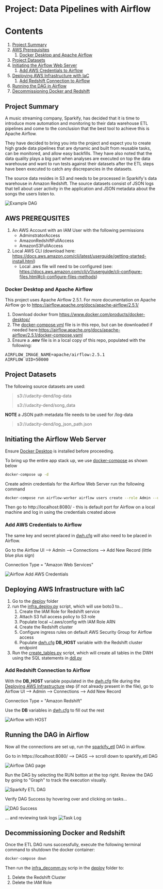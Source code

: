 # Project: Data Pipelines with Airflow

# Contents
1. [Project Summary](#project-summary)
2. [AWS Prerequisites](#aws-prerequsites)
    1. [Docker Desktop and Apache Airflow](#docker-desktop-and-apache-airflow)
3. [Project Datasets](#project-datasets)
4. [Initiating the Airflow Web Server](#initiating-the-airflow-web-server)
    1. [Add AWS Credentials to Airflow](#add-aws-credentials-to-airflow)
5. [Deploying AWS Infrastructure with IaC](#deploying-aws-infrastructure-with-iac)
    1. [Add Redshift Connection to Airflow](#add-redshift-connection-to-airflow)
6. [Running the DAG in Airflow](#running-the-dag-in-airflow)
7. [Decommissioning Docker and Redshift](#decommissioning-docker-and-redshift)

## Project Summary
A music streaming company, Sparkify, has decided that it is time to introduce more automation and monitoring to their data warehouse ETL pipelines and come to the conclusion that the best tool to achieve this is Apache Airflow.

They have decided to bring you into the project and expect you to create high grade data pipelines that are dynamic and built from reusable tasks, can be monitored, and allow easy backfills. They have also noted that the data quality plays a big part when analyses are executed on top the data warehouse and want to run tests against their datasets after the ETL steps have been executed to catch any discrepancies in the datasets.

The source data resides in S3 and needs to be processed in Sparkify's data warehouse in Amazon Redshift. The source datasets consist of JSON logs that tell about user activity in the application and JSON metadata about the songs the users listen to.

![Example DAG](/assets/2025-04-28%2020_31_38-Data%20Pipelines%20-%20Project%20Overview.png)

## AWS PREREQUSITES
1. An AWS Account with an IAM User with the following permissions
    - AdminstratorAccess
    - AmazonRedshiftFullAccess
    - AmazonS3FullAccess
2. Local AWS CLI (download here: https://docs.aws.amazon.com/cli/latest/userguide/getting-started-install.html)
    - Local .aws file will need to be configured (see: https://docs.aws.amazon.com/cli/v1/userguide/cli-configure-files.html#cli-configure-files-methods)

### Docker Desktop and Apache Airflow

This project uses Apache Airflow 2.5.1.  For more documentation on Apache Airflow go to https://airflow.apache.org/docs/apache-airflow/2.5.1/

1. Download docker from https://www.docker.com/products/docker-desktop/
2. The [docker-compose.yml](/docker-compose.yml) file is in this repo, but can be downloaded if needed here:https://airflow.apache.org/docs/apache-airflow/2.5.1/docker-compose.yaml
3. Ensure a **.env** file is in a local copy of this repo, populated with the following:

<pre>
AIRFLOW_IMAGE_NAME=apache/airflow:2.5.1
AIRFLOW_UID=50000
</pre>

## Project Datasets

The following source datasets are used:

> s3://udacity-dend/log-data
>
>s3://udacity-dend/song_data

**NOTE** a JSON path metadata file needs to be used for /log-data

> s3://udacity-dend/log_json_path.json 

## Initiating the Airflow Web Server

Ensure [Docker Desktop](https://www.docker.com/products/docker-desktop/) is installed before proceeding.

To bring up the entire app stack up, we use [docker-compose](https://docs.docker.com/engine/reference/commandline/compose_up/) as shown below

```bash
docker-compose up -d
```
Create admin credentials for the Airflow Web Server run the following command

```bash
docker-compose run airflow-worker airflow users create --role Admin --username admin --email admin --firstname admin --lastname admin --password admin
```

Then go to http://localhost:8080/ - this is default port for Airflow on a local machine and log in using the credentials created above

### Add AWS Credentials to Airflow

The same key and secret placed in [dwh.cfg](/dwh.cfg) will also need to be placed in Airflow.

Go to the Airflow UI --> Admin --> Connections --> Add New Record (little blue plus sign)

Connection Type = "Amazon Web Services"

![Airflow Add AWS Credentials](/assets/2025-04-29%2000_14_16-Add%20AWS%20Connection%20-%20Airflow.png)

## Deploying AWS Infrastructure with IaC

1. Go to the [deploy](/deploy/) folder
2. run the [infra_deploy.py](/deploy/infra_deploy.py) script, which will use boto3 to...
    1. Create the IAM Role for Redshift service
    2. Attach S3 full access policy to S3 role
    3. Populate local ~/.aws/config with IAM Role ARN
    4. Create the Redshift cluster
    5. Configure ingress rules on default AWS Security Group for Airflow access
    6. Populate [dwh.cfg](/dwh.cfg) **DB_HOST** variable with the Redshift cluster endpoint
3. Run the [create_tables.py](/deploy/create_tables.py) script, which will create all tables in the DWH using the SQL statements in [ddl.py](/deploy/ddl.py)

### Add Redshift Connection to Airflow

With the **DB_HOST** variable populated in the [dwh.cfg](/dwh.cfg) file during the [Deploying AWS Infrastructure](#deploying-aws-infrastructure-with-iac) step (if not already present in the file), go to Airflow UI --> Admin --> Connections --> Add New Record

Connection Type = "Amazon Redshift"

Use the **DB** variables in [dwh.cfg](/dwh.cfg) to fill out the rest

![Airflow with HOST](/assets/2025-04-29%2000_05_33-Add%20Redshift%20Connection%20-%20Airflow.png)

## Running the DAG in Airflow

Now all the connections are set up, run the [sparkify_etl](/dags/sparkify_etl.py) DAG in airflow. 

Go to in https://localhost:8080/ --> DAGS --> scroll down to sparkify_etl DAG

![Airflow DAG page](/assets/2025-05-01%2007_43_10-DAGs%20-%20Airflow.png)

Run the DAG by selecting the RUN botton at the top right.  Review the DAG by going to "Graph" to track the execution visually.

![Sparkify ETL DAG](/assets/2025-05-01%2007_47_18-sparkify_etl%20-%20Sparkify%20ETL%20DAG%20Graph.png)

Verify DAG Success by hovering over and clicking on tasks...

![DAG Success](/assets/2025-05-01%2008_13_29-sparkify_etl%20-%20DAG%20Success.png)

... and reviewing task logs
![Task Log](/assets/2025-05-01%2008_15_12-sparkify_etl%20-%20Task%20Logs.png)

## Decommissioning Docker and Redshift

Once the ETL DAG runs successfully, execute the following terminal command to shutdown the docker container:
```bash
docker-compose down
```

Then run the [infra_decomm.py](/deploy/infra_decomm.py) scrip in the [deploy](/deploy/) folder to:
1. Delete the Redshift Cluster
2. Delete the IAM Role